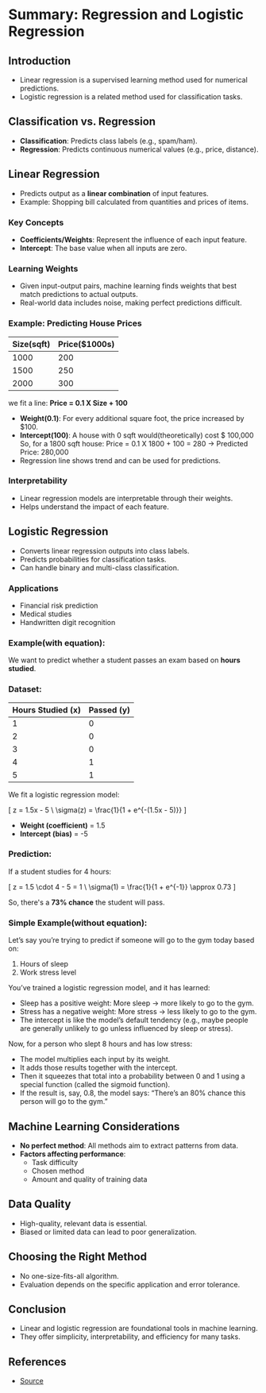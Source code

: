 # Summary: Regression and Logistic Regression

## Introduction
- Linear regression is a supervised learning method used for numerical predictions.
- Logistic regression is a related method used for classification tasks.

## Classification vs. Regression
- **Classification**: Predicts class labels (e.g., spam/ham).
- **Regression**: Predicts continuous numerical values (e.g., price, distance).

## Linear Regression
- Predicts output as a **linear combination** of input features.
- Example: Shopping bill calculated from quantities and prices of items.

### Key Concepts
- **Coefficients/Weights**: Represent the influence of each input feature.
- **Intercept**: The base value when all inputs are zero.

### Learning Weights
- Given input-output pairs, machine learning finds weights that best match predictions to actual outputs.
- Real-world data includes noise, making perfect predictions difficult.

### Example: Predicting House Prices
| Size(sqft) | Price($1000s) |
|------------|---------------|
| 1000       | 200           |
| 1500       | 250           |
| 2000       | 300           |

we fit a line: **Price = 0.1 X Size + 100**
- **Weight(0.1)**: For every additional square foot, the price increased by $100.
- **Intercept(100)**: A house with 0 sqft would(theoretically) cost $ 100,000
So, for a 1800 sqft house:
  Price = 0.1 X 1800 + 100 = 280
-> Predicted Price: 280,000
- Regression line shows trend and can be used for predictions.

### Interpretability
- Linear regression models are interpretable through their weights.
- Helps understand the impact of each feature.

## Logistic Regression
- Converts linear regression outputs into class labels.
- Predicts probabilities for classification tasks.
- Can handle binary and multi-class classification.

### Applications
- Financial risk prediction
- Medical studies
- Handwritten digit recognition

### Example(with equation):
We want to predict whether a student passes an exam based on **hours studied**.

### Dataset:

| Hours Studied (x) | Passed (y) |
|-------------------|------------|
| 1                 | 0          |
| 2                 | 0          |
| 3                 | 0          |
| 4                 | 1          |
| 5                 | 1          |

We fit a logistic regression model:

\[
z = 1.5x - 5 \\
\sigma(z) = \frac{1}{1 + e^{-(1.5x - 5)}}
\]

- **Weight (coefficient)** = 1.5
- **Intercept (bias)** = -5

### Prediction:

If a student studies for 4 hours:

\[
z = 1.5 \cdot 4 - 5 = 1 \\
\sigma(1) = \frac{1}{1 + e^{-1}} \approx 0.73
\]

So, there's a **73% chance** the student will pass.


### Simple Example(without equation):
Let’s say you’re trying to predict if someone will go to the gym today based on:

  1. Hours of sleep
  2. Work stress level

You’ve trained a logistic regression model, and it has learned:

  - Sleep has a positive weight: More sleep → more likely to go to the gym.
  - Stress has a negative weight: More stress → less likely to go to the gym.
  - The intercept is like the model’s default tendency (e.g., maybe people are generally unlikely to go unless influenced by sleep or stress).

Now, for a person who slept 8 hours and has low stress:
  - The model multiplies each input by its weight.
  - It adds those results together with the intercept.
  - Then it squeezes that total into a probability between 0 and 1 using a special function (called the sigmoid function).
  - If the result is, say, 0.8, the model says: “There’s an 80% chance this person will go to the gym.”


## Machine Learning Considerations
- **No perfect method**: All methods aim to extract patterns from data.
- **Factors affecting performance**:
  - Task difficulty
  - Chosen method
  - Amount and quality of training data

## Data Quality
- High-quality, relevant data is essential.
- Biased or limited data can lead to poor generalization.

## Choosing the Right Method
- No one-size-fits-all algorithm.
- Evaluation depends on the specific application and error tolerance.

## Conclusion
- Linear and logistic regression are foundational tools in machine learning.
- They offer simplicity, interpretability, and efficiency for many tasks.


## References
- [Source](https://course.elementsofai.com/4/3)
